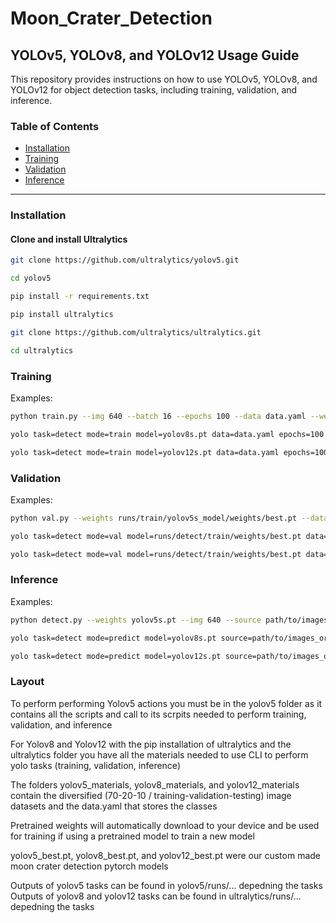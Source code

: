 # Moon_Crater_Detection
## YOLOv5, YOLOv8, and YOLOv12 Usage Guide

This repository provides instructions on how to use YOLOv5, YOLOv8, and YOLOv12 for object detection tasks, including training, validation, and inference.

### Table of Contents
- [Installation](#installation)
- [Training](#training)
- [Validation](#validation)
- [Inference](#inference)


---

### Installation

#### Clone and install Ultralytics
```bash
git clone https://github.com/ultralytics/yolov5.git

cd yolov5

pip install -r requirements.txt

pip install ultralytics

git clone https://github.com/ultralytics/ultralytics.git

cd ultralytics
```

### Training

Examples:
```bash
python train.py --img 640 --batch 16 --epochs 100 --data data.yaml --weights yolov5s.pt --name yolov5s_model

yolo task=detect mode=train model=yolov8s.pt data=data.yaml epochs=100 imgsz=640

yolo task=detect mode=train model=yolov12s.pt data=data.yaml epochs=100 imgsz=640
```

### Validation

Examples:
```bash
python val.py --weights runs/train/yolov5s_model/weights/best.pt --data data.yaml --img 640

yolo task=detect mode=val model=runs/detect/train/weights/best.pt data=data.yaml imgsz=640

yolo task=detect mode=val model=runs/detect/train/weights/best.pt data=data.yaml imgsz=640
```

### Inference

Examples:
```bash
python detect.py --weights yolov5s.pt --img 640 --source path/to/images_or_video

yolo task=detect mode=predict model=yolov8s.pt source=path/to/images_or_video imgsz=640

yolo task=detect mode=predict model=yolov12s.pt source=path/to/images_or_video imgsz=640
```

### Layout

To perform performing Yolov5 actions you must be in the yolov5 folder as it contains all the scripts and call to its scrpits needed to perform training, validation, and inference

For Yolov8 and Yolov12 with the pip installation of ultralytics and the ultralytics folder you have all the materials needed to use CLI to perform yolo tasks (training, validation, inference)

The folders yolov5_materials, yolov8_materials, and yolov12_materials contain the diversified (70-20-10 / training-validation-testing) image datasets and the data.yaml that stores the classes

Pretrained weights will automatically download to your device and be used for training if using a pretrained model to train a new model

yolov5_best.pt, yolov8_best.pt, and yolov12_best.pt were our custom made moon crater detection pytorch models

Outputs of yolov5 tasks can be found in yolov5/runs/... depedning the tasks
Outputs of yolov8 and yolov12 tasks can be found in ultralytics/runs/... depedning the tasks
